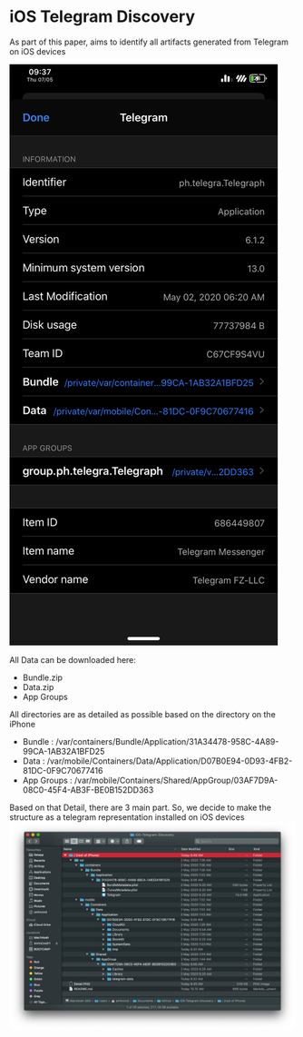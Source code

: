 # iOS Telegram Discovery
 
As part of this paper, aims to identify all artifacts generated from Telegram on iOS devices

![Image of Detail](https://raw.githubusercontent.com/Am1nCmd/iOS-Telegram-Discovery/master/Detail.PNG)

All Data can be downloaded here:
- Bundle.zip
- Data.zip
- App Groups

All directories are as detailed as possible based on the directory on the iPhone
- Bundle : /var/containers/Bundle/Application/31A34478-958C-4A89-99CA-1AB32A1BFD25
- Data : /var/mobile/Containers/Data/Application/D07B0E94-0D93-4FB2-81DC-0F9C70677416
- App Groups : /var/mobile/Containers/Shared/AppGroup/03AF7D9A-08C0-45F4-AB3F-BE0B152DD363

Based on that Detail, there are 3 main part. So, we decide to make the structure as a telegram representation installed on iOS devices 
![Image of Structure](https://raw.githubusercontent.com/Am1nCmd/iOS-Telegram-Discovery/master/Structure.PNG)
